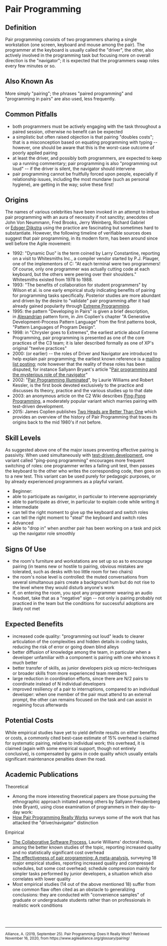 # Pair Programming


## Definition

Pair programming consists of two programmers sharing a single workstation (one screen, keyboard and mouse among the pair). The programmer at the keyboard is usually called the "driver", the other, also actively involved in the programming task but focusing more on overall direction is the "navigator"; it is expected that the programmers swap roles every few minutes or so.


## Also Known As

More simply "pairing"; the phrases "paired programming" and "programming in pairs" are also used, less frequently.


## Common Pitfalls

-   both programmers must be actively engaging with the task throughout a paired session, otherwise no benefit can be expected
-   a simplistic but often raised objection is that pairing "doubles costs"; that is a misconception based on equating programming with typing -- however, one should be aware that this is the worst-case outcome of poorly applied pairing
-   at least the driver, and possibly both programmers, are expected to keep up a running commentary; pair programming is also "programming out loud" -- if the driver is silent, the navigator should intervene
-   pair programming cannot be fruitfully forced upon people, especially if relationship issues, including the most mundane (such as personal hygiene), are getting in the way; solve these first!


## Origins

The names of various celebrities have been invoked in an attempt to imbue pair programming with an aura of necessity if not sanctity; anecdotes of John Von Neummann, Fred Brooks, Jerry Weinberg, Richard Gabriel or [Edsger Dijkstra](http://c2.com/cgi/wiki?DijkstraPairProgramming) using the practice are fascinating but sometimes hard to substantiate. However, the following timeline of verifiable sources does suggest that pair programming, in its modern form, has been around since well before the Agile movement:

-   1992: "Dynamic Duo" is the term coined by Larry Constantine, reporting on a visit to Whitesmiths Inc., a compiler vendor started by P.J. Plauger, one of the implementors of C: "At each terminal were two programmers! Of course, only one programmer was actually cutting code at each keyboard, but the others were peering over their shoulders." Whitesmiths existed from 1978 to 1988.
-   1993: "The benefits of collaboration for student programmers" by Wilson et al. is one early empirical study indicating benefits of pairing for programming tasks specifically. Posterior studies are more abundant and driven by the desire to "validate" pair programming after it had already gained popularity through [Extreme Programming](https://www.agilealliance.org/glossary/xp/).
-   1995: the pattern "Developing in Pairs" is given a brief description, in [Alexandrian](http://c2.com/cgi/wiki?AlexandrianForm) pattern form, in Jim Coplien's chapter "A Generative Development-Process Pattern Language" from the first patterns book, "Pattern Languages of Program Design".
-   1998: in "Chrysler goes to Extremes", the earliest article about Extreme Programming, pair programming is presented as one of the core practices of the C3 team; it is later described formally as one of XP's original "twelve practices"
-   2000: (or earlier) -- the roles of Driver and Navigator are introduced to help explain pair programming; the earliest known reference is a [mailing list posting](http://tech.groups.yahoo.com/group/extremeprogramming/message/12405); note however that the reality of these roles has been disputed, for instance Sallyann Bryant's article "[Pair programming and the mysterious role of the navigator](http://www.sciencedirect.com/science/article/pii/S1071581907000456)"
-   2002: "[Pair Programming Illuminated](http://www.amazon.com/dp/0201745763)", by Laurie Williams and Robert Kessler, is the first book devoted exclusively to the practice and discusses its theory, practice and the various studies up to that date
-   2003: an anonymous article on the C2 Wiki describes [Ping-Pong Programming](http://www.c2.com/cgi/wiki?PairProgrammingPingPongPattern), a moderately popular variant which marries pairing with test-driven development.
-   2015: James Coplien publishes [Two Heads are Better Than One](https://computingnow.computer.org/web/agile-careers/content?g=8504655&type=article&urlTitle=two-heads-are-better-than-one) which provides an overview of the history of Pair Programming that traces its origins back to the mid 1980's if not before.


## Skill Levels

As suggested above one of the major issues preventing effective pairing is passivity. When used simultaneously with [test-driven development](http://guide.agilealliance.org/guide/tdd.html), one variant called "ping-pong programming" encourages more frequent switching of roles: one programmer writes a failing unit test, then passes the keyboard to the other who writes the corresponding code, then goes on to a new test. This variant can be used purely for pedagogic purposes, or by already experienced programmers as a playful variant.

-   Beginner:
-   able to participate as navigator, in particular to intervene appropriately
-   able to participate as driver, in particular to explain code while writing it
-   Intermediate
-   can tell the right moment to give up the keyboard and switch roles
-   can tell the right moment to "steal" the keyboard and switch roles
-   Advanced
-   able to "drop in" when another pair has been working on a task and pick up the navigator role smoothly


## Signs Of Use

-   the room's furniture and workstations are set up so as to encourage pairing (in teams new or hostile to pairing, obvious mistakes are tolerated, such as desks with too little room for two chairs)
-   the room's noise level is controlled: the muted conversations from several simultanous pairs create a background hum but do not rise to the level where they would disturb anyone's work
-   if, on entering the room, you spot any programmer wearing an audio headset, take that as a "negative" sign -- not only is pairing probably not practiced in the team but the conditions for successful adoptions are likely not met


## Expected Benefits

-   increased code quality: "programming out loud" leads to clearer articulation of the complexities and hidden details in coding tasks, reducing the risk of error or going down blind alleys
-   better diffusion of knowledge among the team, in particular when a developer unfamiliar with a component is pairing with one who knows it much better
-   better transfer of skills, as junior developers pick up micro-techniques or broader skills from more experienced team members
-   large reduction in coordination efforts, since there are N/2 pairs to coordinate instead of N individual developers
-   improved resiliency of a pair to interruptions, compared to an individual developer: when one member of the pair must attend to an external prompt, the other can remains focused on the task and can assist in regaining focus afterwards


## Potential Costs

While empirical studies have yet to yield definite results on either benefits or costs, a commonly cited best-case estimate of 15% overhead is claimed for systematic pairing, relative to individual work; this overhead, it is claimed (again with some empirical support, though not entirely conclusive), is compensated by gains in code quality which usually entails significant maintenance penalties down the road.


## Academic Publications

Theoretical

-   Among the more interesting theoretical papers are those pursuing the ethnographic approach initiated among others by Sallyann Freudenberg (née Bryant), using close examination of programmers in their day-to-day work:
-   [How Pair Programming Really Works](http://www.scribd.com/doc/25304465/) surveys some of the work that has attacked the "driver/navigator" distinction

Empirical

-   [The Collaborative Software Process](http://collaboration.csc.ncsu.edu/laurie/Papers/dissertation.pdf), Laurie Williams' doctoral thesis, among the better known studies of the topic, reporting increased quality and no statistically significant cost overhead
-   [The effectiveness of pair programming: A meta-analysis](http://www.idi.ntnu.no/grupper/su/publ/ebse/R11-pairprog-hannay-ist09.pdf), surveying 18 major empirical studies, reporting increased quality and compressed schedules, but some cost overhead; schedule compression mainly for simpler tasks performed by junior developers, a situation which also correlates with lower quality
-   Most empirical studies (14 out of the above mentioned 18) suffer from one common flaw often cited as an obstacle to generalizing conclusions: they are conducted with "convenience samples" of graduate or undergraduate students rather than on professionals in realistic work conditions


<br>
<br>
<hr>
<small>Alliance, A. (2019, September 25). Pair Programming: Does It Really Work? Retrieved November 16, 2020, from https://www.agilealliance.org/glossary/pairing/</small>
<br>